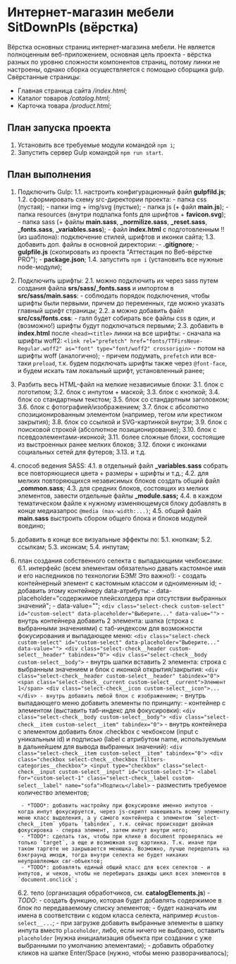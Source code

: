 # Интернет-магазин мебели SitDownPls (вёрстка)

Вёрстка основных страниц интернет-магазина мебели. Не является полноценным веб-приложением, основная цель проекта - вёрстка разных по уровню сложности компонентов страниц, потому линки не настроены, однако сборка осуществляется с помощью сборщика gulp. Свёрстанные страницы:

* Главная страница сайта */index.html*;
* Каталог товаров */catalog.html*;
* Карточка товара */product.html*;

## План запуска проекта

1. Установить все требуемые модули командой `npm i`;
2. Запустить сервер Gulp командой `npm run start`.

## План выполнения

1. Подключить Gulp:
    1.1. настроить конфигурационный файл **gulpfild.js**;
    1.2. сформировать схему src-директории проекта:
        - папка css (пустая);
        - папки img + img/svg (пустые);
        - папка js (+ файл **main.js**);
        - папка resources (внутри подпапка fonts для шрифтов + **favicon.svg**);
        - папка sass (+ файлы **main.sass**, **_normilize.sass**, **_reset.sass**, **_fonts.sass**, **_variables.sass**);
        - файл **index.html** с подготовленным !! (из шаблона): подключение стилей, шрифтов и иконки сайта;
    1.3. добавить доп. файлы в основной директории:
        - **.gitignore**;
        - **gulpfile.js** (скопировать из проекта "Аттестация по Веб-вёрстке PRO");
        - **package.json**;
    1.4. запустить `npm i` (установить все нужные node-модули);

2. Подключить шрифты:
    2.1. можно подключить их через sass путем создания файла **srs/sass/_fonts.sass** и импортом в **src/sass/main.sass**:
        - соблюдать порядок подключения, чтобы шрифты были первыми, причем до переменных, где можно указать главный шрифт страницы;
    2.2. а можно добавить файл **src/css/fonts.css**:
        - галп будет собирать все файлы css в один, и (возможно!) шрифты будут подключаться первыми;
    2.3. добавить в **index.html** после `<head><title>` линки на все шрифты:
        - сначала на шрифты woff2:
        `<link rel="prefetch" href="fonts/TTFirsNeue-Regular.woff2" as="font" type="font/woff2" crossorigin>`
        - потом на шрифты woff (аналогично);
        - причем подумать, `prefetch` или все-таки `preload`, т.к. будем подключать шрифты также через `@font-face`, и будем искать там локальный шрифт, установленный ранее;

3. Разбить весь HTML-файл на мелкие независимые блоки:
    3.1. блок с логотипом;
    3.2. блок с инпутом + маской;
    3.3. блок с кнопкой;
    3.4. блок со стандартным текстом;
    3.5. блок со стандартным заголовком;
    3.6. блок с фотографией/изображением;
    3.7. блок с абсолютно спозиционированным элементом (например, тегом или крестиком закрытия);
    3.8. блок со ссылкой и SVG-картинкой внутри;
    3.9. блок с поисковой строкой (абсолютное позиционирование);
    3.10. блок с псевдоэлементами-иконкой;
    3.11. более сложные блоки, состоящие из выстроенных ранее мелких блоков;
    3.12. блоки с иконками социальных сетей для футеров;
    3.13. и т.д.

4. способ ведения SASS:
    4.1. в отдельный файл **_variables.sass** собрать все повторяющиеся цвета + размеры + шрифты и т.д.;
    4.2. для мелких повторяющихся независимых блоков создать общий файл **_common.sass**;
    4.3. для средних блоков, состоящих из мелких элементов, завести отдельные файлы **_module.sass;**
    4.4. в каждом тематическом файле к нужному изменяющемуся блоку добавлять в конце медиазапрос `@media (max-width:...)`;
    4.5. общий файл **main.sass** выстроить сбором общего блока и блоков модулей воедино;

5. добавить в конце все визуальные эффекты по:
    5.1. кнопкам;
    5.2. ссылкам;
    5.3. иконкам;
    5.4. инпутам;

6. план создания собственного селекта с выпадающими чекбоксами:
    6.1. интерфейс (всем элементам обязательно давать кастомное имя и его наследников по технологии БЭМ! Это важно!):
        - создать контейнерный элемент с кастомным классом и одноименным id;
        - добавить этому контейнеру data-атрибуты:
            - data-placeholder="содержимое плейсхолдера при отсутствии выбранных значений";
            - data-value="";
              `<div class="select-check custom-select" id="custom-select" data-placeholder="Выберите..." data-value="">`
        - внутрь контейнера добавить 2 элемента: шапка (строка с выбранными значениями) с таб-индексом для возможности фокусирования и выпадающее меню:
          ```<div class="select-check custom-select" id="custom-select" data-placeholder="Выберите..." data-value="">
            <div class="select-check__header custom-select__header" tabindex="0">
            <div class="select-check__body custom-select__body">```
        - внутрь шапки вставить 2 элемента: строка с выбранным значением и блок с иконкой открытия/закрытия:
          ```<div class="select-check__header custom-select__header" tabindex="0">
            <span class="select-check__current custom-select__current">Элемент 1</span>
            <div class="select-check__icon custom-select__icon">...</div> - внутрь добавить любой блок с изображением;```
        - внутрь выпадающего меню добавить элементы по принципу:
            - контейнер с элементом (выставить таб-индекс для фокусировки):
              ```<div class="select-check__body custom-select__body">
                <div class="select-check__item custom-select__item" tabindex="0">```
            - внутрь контейнера с элементом добавить блок .checkbox с чекбоксом (input с уникальным id) и подписью (label с атрибутом name, используемым в дальнейшем для вывода выбранных значений):
              ```<div class="select-check__item custom-select__item" tabindex="0">
                <div class="checkbox select-check__checkbox filters-categories__checkbox">
                  <input type="checkbox" class="select-check__input custom-select__input" id="custom-select-1">
                  <label for="custom-select-1" class="select-check__label custom-select__label" name="sofa">Подпись</label>```
            - разместить требуемое количество элементов;

        - *TODO*: добавить настройку при фокусировке именно инпутов - когда инпут фокусируется, через js-скрипт навешивать всему элементу меню класс выделения, а у самого контейнера с элементом `select-check__item` убрать `tabindex`, т.к. сейчас происходит двойная фокусировка - сперва элемент, затем инпут внутри него;
        - *TODO*: сделать так, чтобы при клике в document проверялась не только `target`, а еще и возможная svg картинка. Т.к. иначе при таком таргете не закрывается менюшка. Возможно, лучше переделать на бэкграунд имэдж, тогда внутри селекта не будет никаких неуправляемых свг-объектов;
        - *TODO*: добавлять единый общий класс для всех селектов - и инпутов, и чеков, чтобы не перебирать дважды цикл всех элементов в `document.onclick`;

    6.2. тело (организация обработчиков, см. **catalogElements.js**) - *TODO*:
        - создать функцию, которая будет добавлять содержимое в блок по передаваемому списку элементов;
        - будет назначать им имена в соответствии с кодом класса селекта, например `#custom-select__...`;
        - при загрузке добавить выбранные элементы в шапку инпута вместо `placeholder`, либо, если ничего не выбрано, оставить `placeholder` (нужна инициализация объекта при создании с уже выбранными по умолчанию элементами);
        - добавить обработку кликов на шапке Enter/Space (нужно, чтобы меню разворачивалось);
